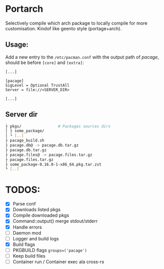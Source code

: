 # Portarch
Selectively compile which arch package to locally compile for more customisation. Kindof like geento style (portage+arch).

## Usage:
Add a new entry to the `/etc/pacman.conf` with the output path of *pacage*, should be before `[core]` and `[extra]`:
```
[...]

[pacage]
SigLevel = Optional TrustAll
Server = file://<SERVER_DIR>

[...]
```

## Server dir
```bash
├ pkgs/                # Packages sources dirs
│ ├ some_package/
│ └ [..]
├ pacage_build.sh
├ pacage.db@ -> pacage.db.tar.gz
├ pacage.db.tar.gz
├ pacage.files@ -> pacage.files.tar.gz
├ pacage.files.tar.gz
├ some_package-0.16.0-1-x86_64.pkg.tar.zst
└ [..]

```

# TODOS:
- [x] Parse conf
- [x] Downloads listed pkgs
- [x] Compile downloaded pkgs
- [x] Command::output() merge stdout/stderr
- [x] Handle errors
- [ ] Daemon mod
- [ ] Logger and build logs
- [x] Build flags
- [ ] PKGBUILD flags `groups=('pacage')`
- [ ] Keep build files
- [ ] Container run / Container exec ala cross-rs
